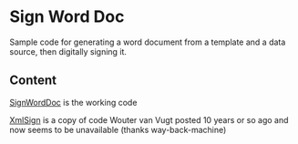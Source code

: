 # Sign Word Doc
Sample code for generating a word document from a template and a data source, then digitally signing it.

## Content
[SignWordDoc](./signworddoc) is the working code

[XmlSign](./xmlsign) is a copy of code Wouter van Vugt posted 10 years or so ago and now seems to be unavailable (thanks way-back-machine)
